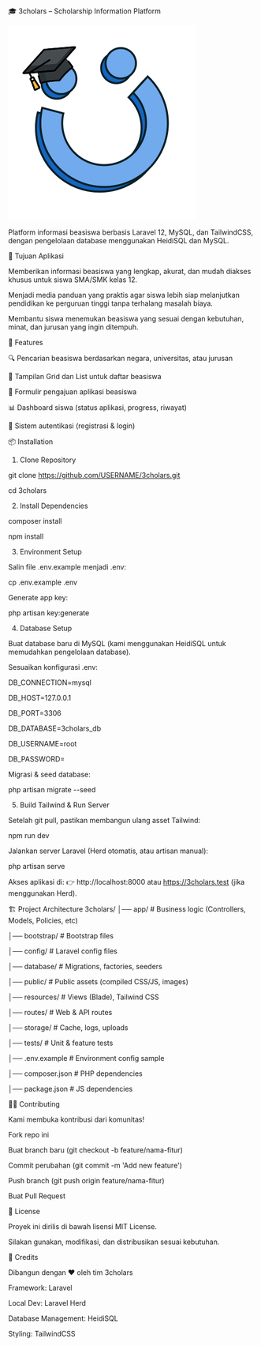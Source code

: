 🎓 3cholars – Scholarship Information Platform

![image alt](https://github.com/YuuHiroya/3cholars-PL-STS-SAS/blob/692997bf375e04110482b52fddcc8e64f1419959/Logo.png)

Platform informasi beasiswa berbasis Laravel 12, MySQL, dan TailwindCSS, dengan pengelolaan database menggunakan HeidiSQL dan MySQL.

🎯 Tujuan Aplikasi

Memberikan informasi beasiswa yang lengkap, akurat, dan mudah diakses khusus untuk siswa SMA/SMK kelas 12.

Menjadi media panduan yang praktis agar siswa lebih siap melanjutkan pendidikan ke perguruan tinggi tanpa terhalang masalah biaya.

Membantu siswa menemukan beasiswa yang sesuai dengan kebutuhan, minat, dan jurusan yang ingin ditempuh.

🚀 Features

🔍 Pencarian beasiswa berdasarkan negara, universitas, atau jurusan

📑 Tampilan Grid dan List untuk daftar beasiswa

📝 Formulir pengajuan aplikasi beasiswa

📊 Dashboard siswa (status aplikasi, progress, riwayat)

🔐 Sistem autentikasi (registrasi & login)

📦 Installation
1. Clone Repository

git clone https://github.com/USERNAME/3cholars.git

cd 3cholars

2. Install Dependencies

composer install

npm install

3. Environment Setup

Salin file .env.example menjadi .env:

cp .env.example .env


Generate app key:

php artisan key:generate

4. Database Setup

Buat database baru di MySQL (kami menggunakan HeidiSQL
 untuk memudahkan pengelolaan database).

Sesuaikan konfigurasi .env:

DB_CONNECTION=mysql

DB_HOST=127.0.0.1

DB_PORT=3306

DB_DATABASE=3cholars_db

DB_USERNAME=root

DB_PASSWORD=


Migrasi & seed database:

php artisan migrate --seed

5. Build Tailwind & Run Server

Setelah git pull, pastikan membangun ulang asset Tailwind:

npm run dev


Jalankan server Laravel (Herd otomatis, atau artisan manual):

php artisan serve


Akses aplikasi di:
👉 http://localhost:8000 atau https://3cholars.test (jika menggunakan Herd).

🏗️ Project Architecture
3cholars/
│── app/                # Business logic (Controllers, Models, Policies, etc)

│── bootstrap/          # Bootstrap files

│── config/             # Laravel config files

│── database/           # Migrations, factories, seeders

│── public/             # Public assets (compiled CSS/JS, images)

│── resources/          # Views (Blade), Tailwind CSS

│── routes/             # Web & API routes

│── storage/            # Cache, logs, uploads

│── tests/              # Unit & feature tests

│── .env.example        # Environment config sample

│── composer.json       # PHP dependencies

│── package.json        # JS dependencies

🧑‍💻 Contributing

Kami membuka kontribusi dari komunitas!

Fork repo ini

Buat branch baru (git checkout -b feature/nama-fitur)

Commit perubahan (git commit -m 'Add new feature')

Push branch (git push origin feature/nama-fitur)

Buat Pull Request

📜 License

Proyek ini dirilis di bawah lisensi MIT License.

Silakan gunakan, modifikasi, dan distribusikan sesuai kebutuhan.

🙌 Credits

Dibangun dengan ❤️ oleh tim 3cholars

Framework: Laravel

Local Dev: Laravel Herd

Database Management: HeidiSQL

Styling: TailwindCSS
